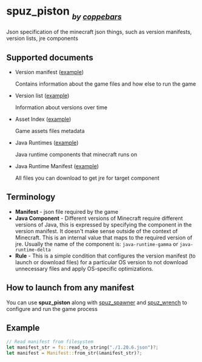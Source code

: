 # spuz_piston <sub><sub>_*by [coppebars](https://github.com/coppebars)*_<sub/><sub/>

Json specification of the minecraft json things, such as version manifests, version lists, jre components

## Supported documents

* Version
  manifest ([example](https://piston-meta.mojang.com/v1/packages/111890b5a8c2fee9b77036f9f377b33df42c718a/1.20.6.json))

  Contains information about the game files and how else to run the game
* Version list ([example](https://piston-meta.mojang.com/mc/game/version_manifest_v2.json))

  Information about versions over time
* Asset Index ([example](https://piston-meta.mojang.com/v1/packages/70b356f90765d4b8da2ae93737d0f384e2343c4a/16.json))

  Game assets files metadata
* Java
  Runtimes ([example](https://launchermeta.mojang.com/v1/products/java-runtime/2ec0cc96c44e5a76b9c8b7c39df7210883d12871/all.json))

  Java runtime components that minecraft runs on
* Java Runtime
  Manifest ([example](https://piston-meta.mojang.com/v1/packages/8adc688f802f47a4e5e8f5c15c459448a8591a23/manifest.json))

  All files you can download to get jre for target component

## Terminology

* **Manifest** - json file required by the game
* **Java Component** - Different versions of Minecraft require different versions of Java, this is expressed by
  specifying the component in the version manifest. It doesn't make sense outside of the context of Minecraft. This is
  an internal value that maps to the required version of jre. Usually the name of the component is: `java-runtime-gamma` or `java-runtime-delta`
* **Rule** - This is a simple condition that configures the version manifest (to launch or download files) for a particular OS version to not download unnecessary files and apply OS-specific optimizations.

## How to launch from any manifest
You can use **spuz_piston** along with [spuz_spawner](https://lib.rs/crates/spuz_spawner) and [spuz_wrench](https://lib.rs/crates/spuz_wrench) to configure and run the game process

## Example

```rust
// Read manifest from filesystem
let manifest_str = fs::read_to_string("./1.20.6.json")?;
let manifest = Manifest::from_str(&manifest_str)?;
```
